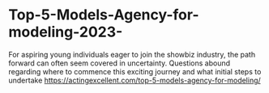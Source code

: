 # Top-5-Models-Agency-for-modeling-2023-
For aspiring young individuals eager to join the showbiz industry, the path forward can often seem covered in uncertainty. Questions abound regarding where to commence this exciting journey and what initial steps to undertake  https://actingexcellent.com/top-5-models-agency-for-modeling/
